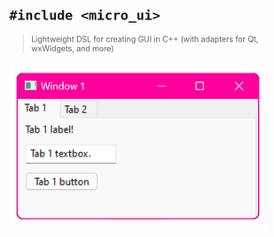 # `#include <micro_ui>`

> Lightweight DSL for creating GUI in C++ (with adapters for Qt, wxWidgets, and more)

![Screenshot](resources/screenshots/wx/HelloWorld.png)
